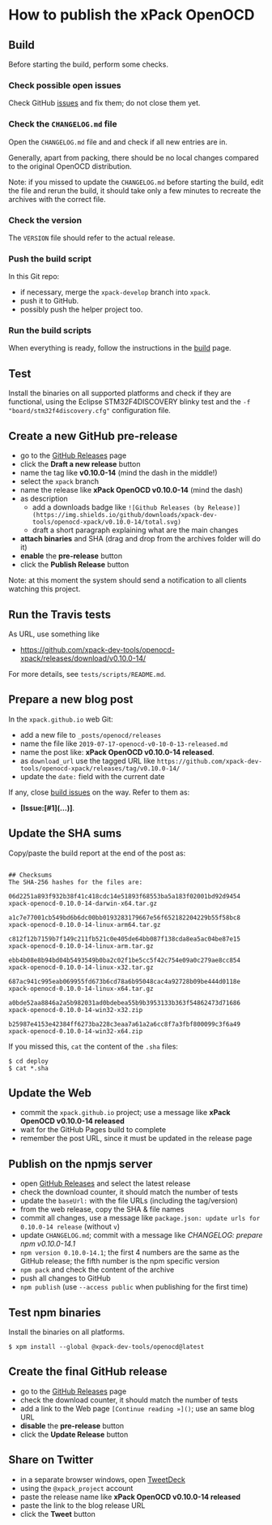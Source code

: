 # How to publish the xPack OpenOCD

## Build

Before starting the build, perform some checks.

### Check possible open issues

Check GitHub [issues](https://github.com/xpack-dev-tools/openocd-xpack/issues)
and fix them; do not close them yet.

### Check the `CHANGELOG.md` file

Open the `CHANGELOG.md` file and and check if all
new entries are in.

Generally, apart from packing, there should be no local changes compared
to the original OpenOCD distribution.

Note: if you missed to update the `CHANGELOG.md` before starting the build,
edit the file and rerun the build, it should take only a few minutes to
recreate the archives with the correct file.

### Check the version

The `VERSION` file should refer to the actual release.

### Push the build script

In this Git repo:

- if necessary, merge the `xpack-develop` branch into `xpack`.
- push it to GitHub.
- possibly push the helper project too.

### Run the build scripts

When everything is ready, follow the instructions in the
[build](https://github.com/xpack-dev-tools/openocd-xpack/blob/xpack/README-BUILD.md)
page.

## Test

Install the binaries on all supported platforms and check if they are
functional, using the Eclipse STM32F4DISCOVERY blinky test and the
`-f "board/stm32f4discovery.cfg"` configuration file.

## Create a new GitHub pre-release

- go to the [GitHub Releases](https://github.com/xpack-dev-tools/openocd-xpack/releases) page
- click the **Draft a new release** button
- name the tag like **v0.10.0-14** (mind the dash in the middle!)
- select the `xpack` branch
- name the release like **xPack OpenOCD v0.10.0-14** (mind the dash)
- as description
  - add a downloads badge like `![Github Releases (by Release)](https://img.shields.io/github/downloads/xpack-dev-tools/openocd-xpack/v0.10.0-14/total.svg)`
  - draft a short paragraph explaining what are the main changes
- **attach binaries** and SHA (drag and drop from the archives folder will do it)
- **enable** the **pre-release** button
- click the **Publish Release** button

Note: at this moment the system should send a notification to all clients watching this project.

## Run the Travis tests

As URL, use something like

- https://github.com/xpack-dev-tools/openocd-xpack/releases/download/v0.10.0-14/

For more details, see `tests/scripts/README.md`.

## Prepare a new blog post

In the `xpack.github.io` web Git:

- add a new file to `_posts/openocd/releases`
- name the file like `2019-07-17-openocd-v0-10-0-13-released.md`
- name the post like: **xPack OpenOCD v0.10.0-14 released**.
- as `download_url` use the tagged URL like `https://github.com/xpack-dev-tools/openocd-xpack/releases/tag/v0.10.0-14/`
- update the `date:` field with the current date

If any, close
[build issues](https://github.com/xpack-dev-tools/openocd-xpack/issues)
on the way. Refer to them as:

- **[Issue:\[#1\]\(...\)]**.

## Update the SHA sums

Copy/paste the build report at the end of the post as:

```console

## Checksums
The SHA-256 hashes for the files are:

06d2251a893f932b38f41c418cdc14e51893f68553ba5a183f02001bd92d9454  
xpack-openocd-0.10.0-14-darwin-x64.tar.gz

a1c7e77001cb549bd6b6dc00bb0193283179667e56f652182204229b55f58bc8  
xpack-openocd-0.10.0-14-linux-arm64.tar.gz

c812f12b7159b7f149c211fb521c0e405de64bb087f138cda8ea5ac04be87e15  
xpack-openocd-0.10.0-14-linux-arm.tar.gz

ebb4b08e8b94bd04b5493549b0ba2c02f1be5cc5f42c754e09a0c279ae8cc854  
xpack-openocd-0.10.0-14-linux-x32.tar.gz

687ac941c995eab069955fd673b6cd78a6b95048cac4a92728b09be444d0118e  
xpack-openocd-0.10.0-14-linux-x64.tar.gz

a0bde52aa8846a2a5b982031ad0bdebea55b9b3953133b363f54862473d71686  
xpack-openocd-0.10.0-14-win32-x32.zip

b25987e4153e42384ff6273ba228c3eaa7a61a2a6cc8f7a3fbf800099c3f6a49  
xpack-openocd-0.10.0-14-win32-x64.zip
```

If you missed this, `cat` the content of the `.sha` files:

```console
$ cd deploy
$ cat *.sha
```

## Update the Web

- commit the `xpack.github.io` project; use a message
  like **xPack OpenOCD v0.10.0-14 released**
- wait for the GitHub Pages build to complete
- remember the post URL, since it must be updated in the release page

## Publish on the npmjs server

- open [GitHub Releases](https://github.com/xpack-dev-tools/openocd-xpack/releases)
  and select the latest release
- check the download counter, it should match the number of tests
- update the `baseUrl:` with the file URLs (including the tag/version)
- from the web release, copy the SHA & file names
- commit all changes, use a message like
  `package.json: update urls for 0.10.0-14 release` (without `v`)
- update `CHANGELOG.md`; commit with a message like
  _CHANGELOG: prepare npm v0.10.0-14.1_
- `npm version 0.10.0-14.1`; the first 4 numbers are the same as the
  GitHub release; the fifth number is the npm specific version
- `npm pack` and check the content of the archive
- push all changes to GitHub
- `npm publish` (use `--access public` when publishing for the first time)

## Test npm binaries

Install the binaries on all platforms.

```console
$ xpm install --global @xpack-dev-tools/openocd@latest
```

## Create the final GitHub release

- go to the [GitHub Releases](https://github.com/xpack-dev-tools/openocd-xpack/releases) page
- check the download counter, it should match the number of tests
- add a link to the Web page `[Continue reading »]()`; use an same blog URL
- **disable** the **pre-release** button
- click the **Update Release** button

## Share on Twitter

- in a separate browser windows, open [TweetDeck](https://tweetdeck.twitter.com/)
- using the `@xpack_project` account
- paste the release name like **xPack OpenOCD v0.10.0-14 released**
- paste the link to the blog release URL
- click the **Tweet** button
